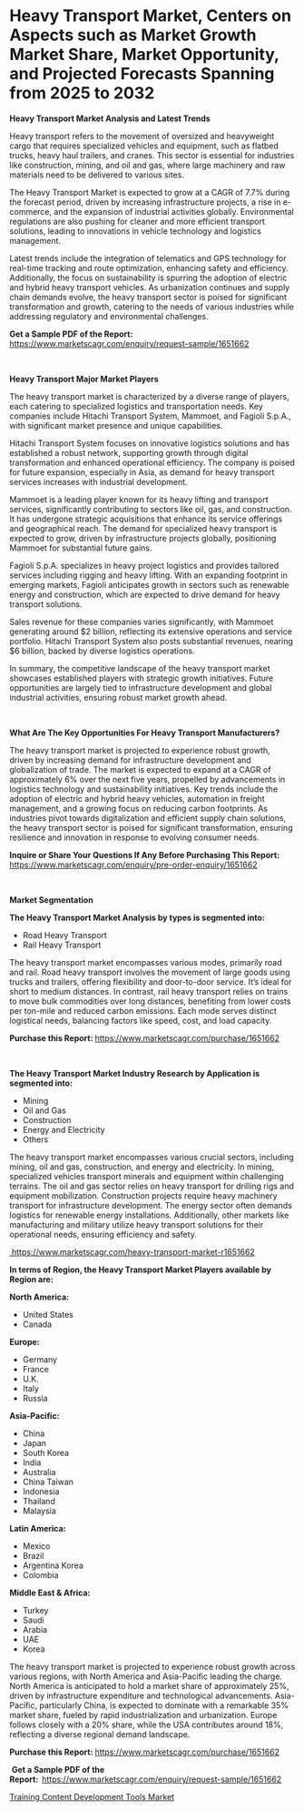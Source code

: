 <p><h1>Heavy Transport Market, Centers on Aspects such as Market Growth Market Share, Market Opportunity, and Projected Forecasts Spanning from 2025 to 2032</h1></p><p><strong>Heavy Transport Market Analysis and Latest Trends</strong></p>
<p><p>Heavy transport refers to the movement of oversized and heavyweight cargo that requires specialized vehicles and equipment, such as flatbed trucks, heavy haul trailers, and cranes. This sector is essential for industries like construction, mining, and oil and gas, where large machinery and raw materials need to be delivered to various sites.</p><p>The Heavy Transport Market is expected to grow at a CAGR of 7.7% during the forecast period, driven by increasing infrastructure projects, a rise in e-commerce, and the expansion of industrial activities globally. Environmental regulations are also pushing for cleaner and more efficient transport solutions, leading to innovations in vehicle technology and logistics management. </p><p>Latest trends include the integration of telematics and GPS technology for real-time tracking and route optimization, enhancing safety and efficiency. Additionally, the focus on sustainability is spurring the adoption of electric and hybrid heavy transport vehicles. As urbanization continues and supply chain demands evolve, the heavy transport sector is poised for significant transformation and growth, catering to the needs of various industries while addressing regulatory and environmental challenges.</p></p>
<p><strong>Get a Sample PDF of the Report:&nbsp;</strong> <a href="https://www.marketscagr.com/enquiry/request-sample/1651662?utm_campaign=1879&utm_medium=2&utm_source=Github&utm_content=ia&utm_term=09032025&utm_id=heavy-transport">https://www.marketscagr.com/enquiry/request-sample/1651662</a></p>
<p>&nbsp;</p>
<p><strong>Heavy Transport Major Market Players</strong></p>
<p><p>The heavy transport market is characterized by a diverse range of players, each catering to specialized logistics and transportation needs. Key companies include Hitachi Transport System, Mammoet, and Fagioli S.p.A., with significant market presence and unique capabilities.</p><p>Hitachi Transport System focuses on innovative logistics solutions and has established a robust network, supporting growth through digital transformation and enhanced operational efficiency. The company is poised for future expansion, especially in Asia, as demand for heavy transport services increases with industrial development.</p><p>Mammoet is a leading player known for its heavy lifting and transport services, significantly contributing to sectors like oil, gas, and construction. It has undergone strategic acquisitions that enhance its service offerings and geographical reach. The demand for specialized heavy transport is expected to grow, driven by infrastructure projects globally, positioning Mammoet for substantial future gains.</p><p>Fagioli S.p.A. specializes in heavy project logistics and provides tailored services including rigging and heavy lifting. With an expanding footprint in emerging markets, Fagioli anticipates growth in sectors such as renewable energy and construction, which are expected to drive demand for heavy transport solutions.</p><p>Sales revenue for these companies varies significantly, with Mammoet generating around $2 billion, reflecting its extensive operations and service portfolio. Hitachi Transport System also posts substantial revenues, nearing $6 billion, backed by diverse logistics operations.</p><p>In summary, the competitive landscape of the heavy transport market showcases established players with strategic growth initiatives. Future opportunities are largely tied to infrastructure development and global industrial activities, ensuring robust market growth ahead.</p></p>
<p>&nbsp;</p>
<p><strong>What Are The Key Opportunities For Heavy Transport Manufacturers?</strong></p>
<p><p>The heavy transport market is projected to experience robust growth, driven by increasing demand for infrastructure development and globalization of trade. The market is expected to expand at a CAGR of approximately 6% over the next five years, propelled by advancements in logistics technology and sustainability initiatives. Key trends include the adoption of electric and hybrid heavy vehicles, automation in freight management, and a growing focus on reducing carbon footprints. As industries pivot towards digitalization and efficient supply chain solutions, the heavy transport sector is poised for significant transformation, ensuring resilience and innovation in response to evolving consumer needs.</p></p>
<p><strong>Inquire or Share Your Questions If Any Before Purchasing This Report:</strong> <a href="https://www.marketscagr.com/enquiry/pre-order-enquiry/1651662?utm_campaign=1879&utm_medium=2&utm_source=Github&utm_content=ia&utm_term=09032025&utm_id=heavy-transport">https://www.marketscagr.com/enquiry/pre-order-enquiry/1651662</a></p>
<p>&nbsp;</p>
<p><strong>Market Segmentation</strong></p>
<p><strong>The Heavy Transport Market Analysis by types is segmented into:</strong></p>
<p><ul><li>Road Heavy Transport</li><li>Rail Heavy Transport</li></ul></p>
<p><p>The heavy transport market encompasses various modes, primarily road and rail. Road heavy transport involves the movement of large goods using trucks and trailers, offering flexibility and door-to-door service. It’s ideal for short to medium distances. In contrast, rail heavy transport relies on trains to move bulk commodities over long distances, benefiting from lower costs per ton-mile and reduced carbon emissions. Each mode serves distinct logistical needs, balancing factors like speed, cost, and load capacity.</p></p>
<p><strong>Purchase this Report:&nbsp;</strong><a href="https://www.marketscagr.com/purchase/1651662?utm_campaign=1879&utm_medium=2&utm_source=Github&utm_content=ia&utm_term=09032025&utm_id=heavy-transport">https://www.marketscagr.com/purchase/1651662</a></p>
<p>&nbsp;</p>
<p><strong>The Heavy Transport Market Industry Research by Application is segmented into:</strong></p>
<p><ul><li>Mining</li><li>Oil and Gas</li><li>Construction</li><li>Energy and Electricity</li><li>Others</li></ul></p>
<p><p>The heavy transport market encompasses various crucial sectors, including mining, oil and gas, construction, and energy and electricity. In mining, specialized vehicles transport minerals and equipment within challenging terrains. The oil and gas sector relies on heavy transport for drilling rigs and equipment mobilization. Construction projects require heavy machinery transport for infrastructure development. The energy sector often demands logistics for renewable energy installations. Additionally, other markets like manufacturing and military utilize heavy transport solutions for their operational needs, ensuring efficiency and safety.</p></p>
<p><a href="https://www.marketscagr.com/heavy-transport-market-r1651662?utm_campaign=1879&utm_medium=2&utm_source=Github&utm_content=ia&utm_term=09032025&utm_id=heavy-transport">&nbsp;https://www.marketscagr.com/heavy-transport-market-r1651662</a></p>
<p><strong>In terms of Region, the Heavy Transport Market Players available by Region are:</strong></p>
<p>
    <p> <strong> North America: </strong>
        <ul>
            <li>United States</li>
            <li>Canada</li>
        </ul>
        </p> 
    <p> <strong> Europe: </strong>
        <ul>
            <li>Germany</li>
            <li>France</li>
            <li>U.K.</li>
            <li>Italy</li>
            <li>Russia</li>
        </ul>
        </p> 
    <p> <strong> Asia-Pacific: </strong>
        <ul>
            <li>China</li>
            <li>Japan</li>
            <li>South Korea</li>
            <li>India</li>
            <li>Australia</li>
            <li>China Taiwan</li>
            <li>Indonesia</li>
            <li>Thailand</li>
            <li>Malaysia</li>
        </ul>
        </p> 
    <p> <strong> Latin America: </strong>
        <ul>
            <li>Mexico</li>
            <li>Brazil</li>
            <li>Argentina Korea</li>
            <li>Colombia</li>
        </ul>
        </p> 
    <p> <strong> Middle East & Africa: </strong>
        <ul>
            <li>Turkey</li>
            <li>Saudi</li>
            <li>Arabia</li>
            <li>UAE</li>
            <li>Korea</li>
        </ul>
    </p>
    </p>
<p><p>The heavy transport market is projected to experience robust growth across various regions, with North America and Asia-Pacific leading the charge. North America is anticipated to hold a market share of approximately 25%, driven by infrastructure expenditure and technological advancements. Asia-Pacific, particularly China, is expected to dominate with a remarkable 35% market share, fueled by rapid industrialization and urbanization. Europe follows closely with a 20% share, while the USA contributes around 18%, reflecting a diverse regional demand landscape.</p></p>
<p><strong>Purchase this Report: </strong><a href="https://www.marketscagr.com/purchase/1651662?utm_campaign=1879&utm_medium=2&utm_source=Github&utm_content=ia&utm_term=09032025&utm_id=heavy-transport">https://www.marketscagr.com/purchase/1651662</a></p>
<p>&nbsp;<strong>Get a Sample PDF of the Report:&nbsp;&nbsp;</strong><a href="https://www.marketscagr.com/enquiry/request-sample/1651662?utm_campaign=1879&utm_medium=2&utm_source=Github&utm_content=ia&utm_term=09032025&utm_id=heavy-transport">https://www.marketscagr.com/enquiry/request-sample/1651662</a></p>
<p><strong></strong></p>
<p><p><a href="https://github.com/FassouRP/Market-Research-Report-List-7/blob/main/training-content-development-tools-market.md?utm_campaign=1879&utm_medium=2&utm_source=Github&utm_content=ia&utm_term=09032025&utm_id=heavy-transport">Training Content Development Tools Market</a></p></p>